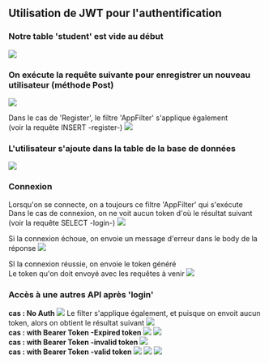 ## Utilisation de JWT pour l'authentification

### Notre table 'student' est vide au début
<img src="https://github.com/user-attachments/assets/e0d8e077-7bb9-4c9c-92f8-5a9cf946281b">

### On exécute la requête suivante pour enregistrer un nouveau utilisateur (méthode Post)
<img src="https://github.com/user-attachments/assets/37b65aba-015d-42d5-9baf-3d20803cda07">

Dans le cas de 'Register', le filtre 'AppFilter' s'applique également<br>
(voir la requête INSERT -register-)
<img src="https://github.com/user-attachments/assets/beb8ef33-d6e7-4fd4-9045-25ee031a0be4">


### L'utilisateur s'ajoute dans la table de la base de données
<img src="https://github.com/user-attachments/assets/fc07cba2-6a19-421e-9f64-1e1776241f95">

### Connexion
Lorsqu'on se connecte, on a toujours ce filtre 'AppFilter' qui s'exécute <br>
Dans le cas de connexion, on ne voit aucun token d'où le résultat suivant<br>
(voir la requête SELECT -login-)
<img src="https://github.com/user-attachments/assets/48279ca2-71bd-4d45-ab6d-a0701aab892b">

Si la connexion échoue, on envoie un message d'erreur dans le body de la réponse
<img src="https://github.com/user-attachments/assets/0b2b7a44-2786-4ebe-9a38-0b00a83de9a8">

SI la connexion réussie, on envoie le token généré<br>
Le token qu'on doit envoyé avec les requêtes à venir
<img src="https://github.com/user-attachments/assets/7c3d28a0-b4f1-4f63-989a-61c8e8af9696">

### Accès à une autres API après 'login'
**cas : No Auth**
<img src="https://github.com/user-attachments/assets/f17626da-a63a-4f78-9bc1-df4d45febb08">
Le filter s'applique également, et puisque on envoit aucun token, alors on obtient le résultat suivant
<img src="https://github.com/user-attachments/assets/e284d4b1-e966-4054-a6f3-862063f73604">
<br>
**cas : with Bearer Token -Expired token**
<img src="https://github.com/user-attachments/assets/3e041e06-0c87-4f1a-8d50-cbd4421e528f">
<img src="https://github.com/user-attachments/assets/698924d6-27da-42d1-864c-d58db20852c6">
<br>
**cas : with Bearer Token -invalid token**
<img src="https://github.com/user-attachments/assets/284d0769-05d8-41e7-9d48-a5009d1bb6c8">
<br>
**cas : with Bearer Token -valid token**
<img src="https://github.com/user-attachments/assets/89b625e9-4089-4e10-8226-3ee10809a409">
<img src="https://github.com/user-attachments/assets/f30c0b47-0a0e-4106-9f0c-c6ff9a5ebd42">
<img src="https://github.com/user-attachments/assets/11a9e128-5444-457b-a5a6-ea1e3f73a134">

